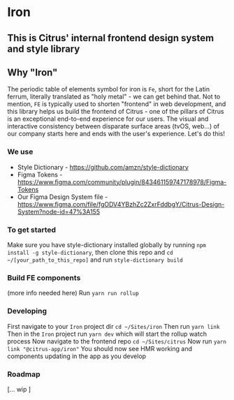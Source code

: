 # Iron

## This is Citrus' internal frontend design system and style library

## Why "Iron"
The periodic table of elements symbol for iron is `Fe`, short for the Latin ferrum, literally translated as "holy metal" - we can get behind that. Not to mention, `FE` is typically used to shorten "frontend" in web development, and this library helps us build the frontend of Citrus - one of the pillars of Citrus is an exceptional end-to-end experience for our users. The visual and interactive consistency between disparate surface areas (tvOS, web...) of our company starts here and ends with the user's experience. Let's do this!

### We use
- Style Dictionary - https://github.com/amzn/style-dictionary
- Figma Tokens - https://www.figma.com/community/plugin/843461159747178978/Figma-Tokens
- Our Figma Design System file - https://www.figma.com/file/fgODV4YBzhZc2ZxrFddbgY/Citrus-Design-System?node-id=47%3A155

### To get started
Make sure you have style-dictionary installed globally by running `npm install -g style-dictionary`, then clone this repo and `cd ~/[your_path_to_this_repo]` and run `style-dictionary build`

### Build FE components
(more info needed here)
Run `yarn run rollup`

### Developing
First navigate to your `Iron` project dir `cd ~/Sites/iron`
Then run `yarn link`
Then in the `Iron` project run `yarn dev` which will start the rollup watch process
Now navigate to the frontend repo `cd ~/Sites/citrus`
Now run `yarn link "@citrus-app/iron"`
You should now see HMR working and components updating in the app as you develop

### Roadmap
[... wip ]
